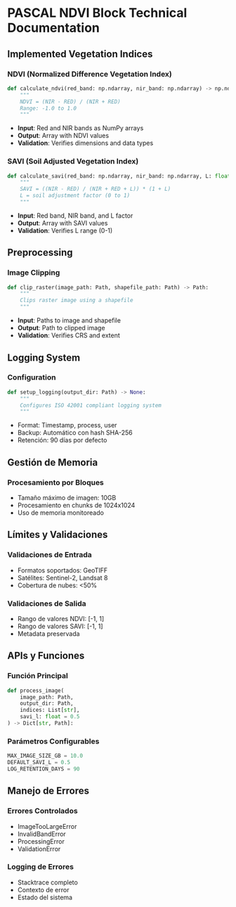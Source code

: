 # PASCAL NDVI Block Technical Documentation

## Implemented Vegetation Indices

### NDVI (Normalized Difference Vegetation Index)
```python
def calculate_ndvi(red_band: np.ndarray, nir_band: np.ndarray) -> np.ndarray:
    """
    NDVI = (NIR - RED) / (NIR + RED)
    Range: -1.0 to 1.0
    """
```
- **Input**: Red and NIR bands as NumPy arrays
- **Output**: Array with NDVI values
- **Validation**: Verifies dimensions and data types

### SAVI (Soil Adjusted Vegetation Index)
```python
def calculate_savi(red_band: np.ndarray, nir_band: np.ndarray, L: float = 0.5) -> np.ndarray:
    """
    SAVI = ((NIR - RED) / (NIR + RED + L)) * (1 + L)
    L = soil adjustment factor (0 to 1)
    """
```
- **Input**: Red band, NIR band, and L factor
- **Output**: Array with SAVI values
- **Validation**: Verifies L range (0-1)

## Preprocessing

### Image Clipping
```python
def clip_raster(image_path: Path, shapefile_path: Path) -> Path:
    """
    Clips raster image using a shapefile
    """
```
- **Input**: Paths to image and shapefile
- **Output**: Path to clipped image
- **Validation**: Verifies CRS and extent

## Logging System

### Configuration
```python
def setup_logging(output_dir: Path) -> None:
    """
    Configures ISO 42001 compliant logging system
    """
```
- Format: Timestamp, process, user
- Backup: Automático con hash SHA-256
- Retención: 90 días por defecto

## Gestión de Memoria

### Procesamiento por Bloques
- Tamaño máximo de imagen: 10GB
- Procesamiento en chunks de 1024x1024
- Uso de memoria monitoreado

## Límites y Validaciones

### Validaciones de Entrada
- Formatos soportados: GeoTIFF
- Satélites: Sentinel-2, Landsat 8
- Cobertura de nubes: <50%

### Validaciones de Salida
- Rango de valores NDVI: [-1, 1]
- Rango de valores SAVI: [-1, 1]
- Metadata preservada

## APIs y Funciones

### Función Principal
```python
def process_image(
    image_path: Path,
    output_dir: Path,
    indices: List[str],
    savi_l: float = 0.5
) -> Dict[str, Path]:
```

### Parámetros Configurables
```python
MAX_IMAGE_SIZE_GB = 10.0
DEFAULT_SAVI_L = 0.5
LOG_RETENTION_DAYS = 90
```

## Manejo de Errores

### Errores Controlados
- ImageTooLargeError
- InvalidBandError
- ProcessingError
- ValidationError

### Logging de Errores
- Stacktrace completo
- Contexto de error
- Estado del sistema
